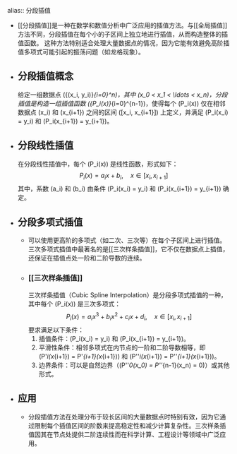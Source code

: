 alias:: 分段插值

- [[分段插值]]是一种在数学和数值分析中广泛应用的插值方法。与[[全局插值]]方法不同，分段插值在每个小的子区间上独立地进行插值，从而构造整体的插值函数。
  这种方法特别适合处理大量数据点的情况，因为它能有效避免高阶插值多项式可能引起的振荡问题（如龙格现象）。
- ## 分段插值概念
  给定一组数据点 \(\{(x_i, y_i)\}_{i=0}^n\)，其中 \(x_0 < x_1 < \ldots < x_n\)，分段插值是构造一组插值函数 \(\{P_i(x)\}_{i=0}^{n-1}\)，使得每个 \(P_i(x)\) 仅在相邻数据点 \(x_i\) 和 \(x_{i+1}\) 之间的区间 \([x_i, x_{i+1}]\) 上定义，并满足 \(P_i(x_i) = y_i\) 和 \(P_i(x_{i+1}) = y_{i+1}\)。
- ## 分段线性插值
  在分段线性插值中，每个 \(P_i(x)\) 是线性函数，形式如下：
  $$ P_i(x) = a_ix + b_i, \quad x \in [x_i, x_{i+1}] $$
  其中，系数 \(a_i\) 和 \(b_i\) 由条件 \(P_i(x_i) = y_i\) 和 \(P_i(x_{i+1}) = y_{i+1}\) 确定。
- ## 分段多项式插值
	- 可以使用更高阶的多项式（如二次、三次等）在每个子区间上进行插值。三次多项式插值中最著名的是[[三次样条插值]]，它不仅在数据点上插值，还保证在插值点处一阶和二阶导数的连续。
	- ### [[三次样条插值]]
	  三次样条插值（Cubic Spline Interpolation）是分段多项式插值的一种，其中每个 \(P_i(x)\) 是三次多项式：
	  $$ P_i(x) = a_ix^3 + b_ix^2 + c_ix + d_i, \quad x \in [x_i, x_{i+1}] $$
	  要求满足以下条件：
	  1. 插值条件：\(P_i(x_i) = y_i\) 和 \(P_i(x_{i+1}) = y_{i+1}\)。
	  2. 平滑性条件：相邻多项式在内节点的一阶和二阶导数相等，即 \(P'_i(x_{i+1}) = P'_{i+1}(x_{i+1})\) 和 \(P''_i(x_{i+1}) = P''_{i+1}(x_{i+1})\)。
	  3. 边界条件：可以是自然边界（\(P''_0(x_0) = P''_{n-1}(x_n) = 0\)）或其他形式。
- ## 应用
	- 分段插值方法在处理分布于较长区间的大量数据点时特别有效，因为它通过限制每个插值区间的阶数来提高稳定性和减少计算复杂性。三次样条插值因其在节点处提供二阶连续性而在科学计算、工程设计等领域中广泛应用。